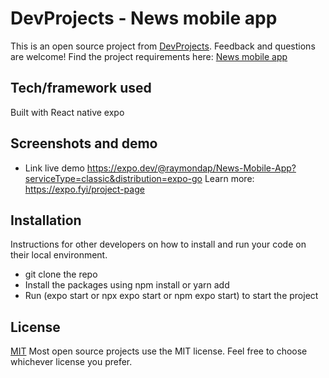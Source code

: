 # DevProjects - News mobile app

This is an open source project from [DevProjects](http://www.codementor.io/projects). Feedback and questions are welcome!
Find the project requirements here: [News mobile app](https://www.codementor.io/projects/mobile/news-mobile-app-atx32p8oq5)

## Tech/framework used
Built with React native expo

## Screenshots and demo
* Link live demo  https://expo.dev/@raymondap/News-Mobile-App?serviceType=classic&distribution=expo-go Learn more: https://expo.fyi/project-page

## Installation
Instructions for other developers on how to install and run your code on their local environment.
* git clone the repo
* Install the packages using npm install or yarn add
* Run (expo start or npx expo start or npm expo start) to start the project

## License
[MIT](https://choosealicense.com/licenses/mit/)
Most open source projects use the MIT license. Feel free to choose whichever license you prefer.
